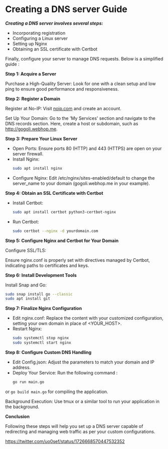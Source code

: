 

# **Creating a DNS server Guide**

**_Creating a DNS server involves several steps:_**

* Incorporating registration
* Configuring a Linux server
* Setting up Nginx
* Obtaining an SSL certificate with Certbot

Finally, configure your server to manage DNS requests. Below is a simplified guide :

**Step 1: Acquire a Server**

Purchase a High-Quality Server: Look for one with a clean setup and low ping to ensure good performance and responsiveness.

**Step 2: Register a Domain**

Register at No-IP: Visit [noip.com](http://noip.com) and create an account.

Set Up Your Domain: Go to the 'My Services' section and navigate to the DNS records section. Here, create a host or subdomain, such as http://gogoli.webhop.me.

**Step 3: Prepare Your Linux Server**

- Open Ports: Ensure ports 80 (HTTP) and 443 (HTTPS) are open on your server firewall.
- Install Nginx:
  ```sh
  sudo apt install nginx
  ```
- Configure Nginx: Edit /etc/nginx/sites-enabled/default to change the server_name to your domain (gogoli.webhop.me in your example).

**Step 4: Obtain an SSL Certificate with Certbot**

- Install Certbot:
  ```sh
  sudo apt install certbot python3-certbot-nginx
  ```
- Run Certbot:
  ```sh
  sudo certbot --nginx -d yourdomain.com
  ```

**Step 5: Configure Nginx and Certbot for Your Domain**

Configure SSL/TLS:

Ensure nginx.conf is properly set with directives managed by Certbot, indicating paths to certificates and keys.

**Step 6: Install Development Tools**

Install Snap and Go:
```sh
sudo snap install go --classic
sudo apt install git
```

**Step 7: Finalize Nginx Configuration**

- Edit nginx.conf: Replace the content with your customized configuration, setting your own domain in place of <YOUR_HOST>.
- Restart Nginx:
  ```sh
  sudo systemctl stop nginx  
  sudo systemctl start nginx
  ```
  
**Step 8: Configure Custom DNS Handling**

- Edit Config.json: Adjust the parameters to match your domain and IP address.
- Deploy Your Service:
  Run the following command : 
  ```sh
  go run main.go
  ```
  
or `go build main.go` for compiling the application.

Background Execution: Use tmux or a similar tool to run your application in the background.

**Conclusion**

Following these steps will help you set up a DNS server capable of redirecting and managing web traffic as per your custom configurations. 


https://twitter.com/uo0sef/status/1726668570447532352


```
